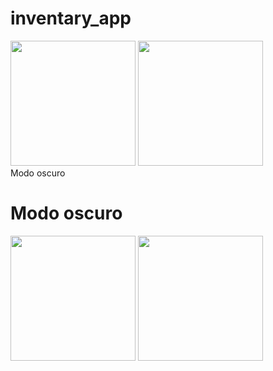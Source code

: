 # inventary_app

<div>
<img src="https://user-images.githubusercontent.com/68215023/177578363-ba347959-a610-4320-91b2-4d8c1c3e0b60.jpg" width="200px"</img>
<img src="https://user-images.githubusercontent.com/68215023/177578378-4d1fd983-cdc8-4e6f-9426-37594f53840f.jpg" width="200px"</img>
</div>
<div>
   Modo oscuro
  </div>
<div>
   <h1>
       Modo oscuro
   </h1>
<img src="https://user-images.githubusercontent.com/68215023/177578556-bdef7025-5c8e-4f83-9e28-b9f02f03a029.jpg" width="200px"</img>
<img src="https://user-images.githubusercontent.com/68215023/177578559-7feac5f7-a820-41c7-b4e6-948c7ec50b36.jpg" width="200px"</img>
</div>
